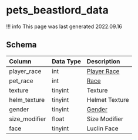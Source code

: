 # pets_beastlord_data

!!! info
	This page was last generated 2022.09.16

## Schema

| Column | Data Type | Description |
| :--- | :--- | :--- |
| player_race | int | [Player Race](../../../../server/npc/race-list) |
| pet_race | int | [Race](../../../../server/npc/race-list) |
| texture | tinyint | Texture |
| helm_texture | tinyint | Helmet Texture |
| gender | tinyint | [Gender](../../../../server/npc/genders) |
| size_modifier | float | Size Modifier |
| face | tinyint | Luclin Face |

